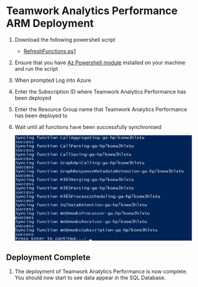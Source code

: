 # Teamwork Analytics Performance ARM Deployment

1. Download the following powershell script
   
   - [RefreshFunctions.ps1](https://github.com/modalitysystems/TWAPerformanceGABuilds/releases/download/RefreshFunctions/RefreshFunctions.ps1)

2. Ensure that you have [Az Powershell module](https://docs.microsoft.com/en-us/powershell/azure/new-azureps-module-az) installed on your machine and run the script

3. When prompted Log into Azure

4. Enter the Subscription ID where Teamwork Analytics Performance has been deployed

5. Enter the Resource Group name that Teamwork Analytics Performance has been deployed to

6. Wait until all functions have been successfully synchronised

   ![Progress](images/RefreshFunctions.png)

## Deployment Complete

1. The deployment of Teamwork Analytics Performance is now complete. You should now start to see data appear in the SQL Database.